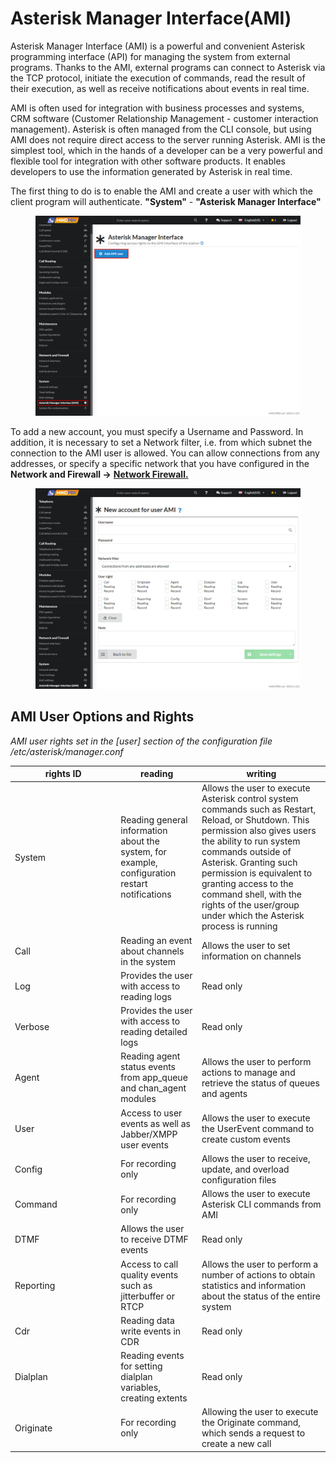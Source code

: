 # Asterisk Manager Interface(AMI)

Asterisk Manager Interface (AMI) is a powerful and convenient Asterisk programming interface (API) for managing the system from external programs. Thanks to the AMI, external programs can connect to Asterisk via the TCP protocol, initiate the execution of commands, read the result of their execution, as well as receive notifications about events in real time.

AMI is often used for integration with business processes and systems, CRM software (Customer Relationship Management - customer interaction management). Asterisk is often managed from the CLI console, but using AMI does not require direct access to the server running Asterisk. AMI is the simplest tool, which in the hands of a developer can be a very powerful and flexible tool for integration with other software products. It enables developers to use the information generated by Asterisk in real time.&#x20;

The first thing to do is to enable the AMI and create a user with which the client program will authenticate. **"System"** - **"Asterisk Manager Interface"**

<figure><img src="../../.gitbook/assets/1 (24).png" alt=""><figcaption></figcaption></figure>

To add a new account, you must specify a Username and Password. In addition, it is necessary to set a Network filter, i.e. from which subnet the connection to the AMI user is allowed. You can allow connections from any addresses, or specify a specific network that you have configured in the **Network and Firewall →** [**Network Firewall.**](../connectivity/firewall.md)

<figure><img src="../../.gitbook/assets/2 (27).png" alt=""><figcaption></figcaption></figure>

## AMI User Options and Rights

_AMI user rights set in the \[user] section of the configuration file /etc/asterisk/manager.conf_

<table><thead><tr><th width="155.33333333333331">rights ID</th><th>reading</th><th>writing</th></tr></thead><tbody><tr><td>System</td><td>Reading general information about the system, for example, configuration restart notifications</td><td>Allows the user to execute Asterisk control system commands such as Restart, Reload, or Shutdown. This permission also gives users the ability to run system commands outside of Asterisk. Granting such permission is equivalent to granting access to the command shell, with the rights of the user/group under which the Asterisk process is running</td></tr><tr><td>Call</td><td>Reading an event about channels in the system</td><td>Allows the user to set information on channels</td></tr><tr><td>Log</td><td>Provides the user with access to reading logs</td><td>Read only</td></tr><tr><td>Verbose</td><td>Provides the user with access to reading detailed logs</td><td>Read only</td></tr><tr><td>Agent</td><td>Reading agent status events from app_queue and chan_agent modules</td><td>Allows the user to perform actions to manage and retrieve the status of queues and agents</td></tr><tr><td>User</td><td>Access to user events as well as Jabber/XMPP user events</td><td>Allows the user to execute the UserEvent command to create custom events</td></tr><tr><td>Config</td><td>For recording only</td><td>Allows the user to receive, update, and overload configuration files</td></tr><tr><td>Command</td><td>For recording only</td><td>Allows the user to execute Asterisk CLI commands from AMI</td></tr><tr><td>DTMF</td><td>Allows the user to receive DTMF events</td><td>Read only</td></tr><tr><td>Reporting</td><td>Access to call quality events such as jitterbuffer or RTCP</td><td>Allows the user to perform a number of actions to obtain statistics and information about the status of the entire system</td></tr><tr><td>Cdr</td><td>Reading data write events in CDR</td><td>Read only</td></tr><tr><td>Dialplan</td><td>Reading events for setting dialplan variables, creating extents</td><td>Read only</td></tr><tr><td>Originate</td><td>For recording only</td><td>Allowing the user to execute the Originate command, which sends a request to create a new call</td></tr></tbody></table>
